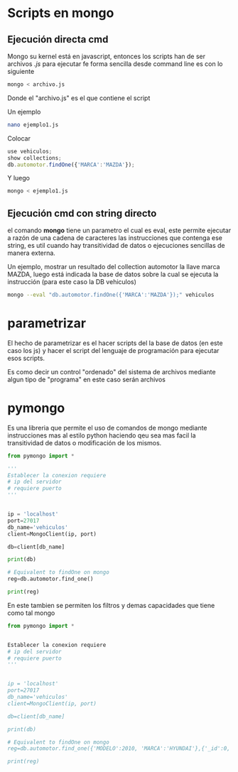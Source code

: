 # Scripts en mongo

## Ejecución directa cmd
Mongo su kernel está en javascript, entonces los scripts han de ser archivos *.js* para ejecutar fe forma sencilla desde command line es con lo siguiente

```bash
mongo < archivo.js
```

Donde el "archivo.js" es el que contiene el script

Un ejemplo

```bash
nano ejemplo1.js
```

Colocar

```javascript
use vehiculos;
show collections;
db.automotor.findOne({'MARCA':'MAZDA'});
```

Y luego 
```bash
mongo < ejemplo1.js
```

## Ejecución cmd con string directo
el comando **mongo** tiene un parametro el cual es eval, este permite ejecutar a razón de una cadena de caracteres las instrucciones que contenga ese string, es util cuando hay transitividad de datos o ejecuciones sencillas de manera externa. 

Un ejemplo, mostrar un resultado del collection automotor la llave marca MAZDA, luego está indicada la base de datos sobre la cual se ejecuta la instrucción (para este caso la DB vehiculos)

```bash
mongo --eval "db.automotor.findOne({'MARCA':'MAZDA'});" vehiculos
```

# parametrizar
El hecho de parametrizar es el hacer scripts del la base de datos (en este caso los js) y hacer el script del lenguaje de programación para ejecutar esos scripts.

Es como decir un control "ordenado" del sistema de archivos mediante algun tipo de "programa" en este caso serán archivos


# pymongo
Es una libreria que permite el uso de comandos de mongo mediante instrucciones mas al estilo python haciendo qeu sea mas facil la transitividad de datos o modificación de los mismos.

```python
from pymongo import *

'''
Establecer la conexion requiere
# ip del servidor
# requiere puerto
'''


ip = 'localhost'
port=27017
db_name='vehiculos'
client=MongoClient(ip, port)

db=client[db_name]

print(db)

# Equivalent to findOne on mongo
reg=db.automotor.find_one()

print(reg)
````

En este tambien se permiten los filtros y demas capacidades que tiene como tal mongo

```python
from pymongo import *


Establecer la conexion requiere
# ip del servidor
# requiere puerto
'''


ip = 'localhost'
port=27017
db_name='vehiculos'
client=MongoClient(ip, port)

db=client[db_name]

print(db)

# Equivalent to findOne on mongo
reg=db.automotor.find_one({'MODELO':2010, 'MARCA':'HYUNDAI'},{'_id':0, 'PLACA':1, 'MARCA':1, 'MODELO':1})

print(reg)
```

